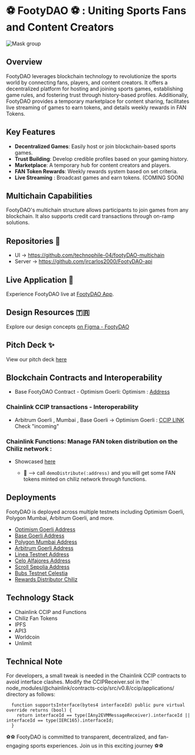 # ⚽ FootyDAO ⚽ : Uniting Sports Fans and Content Creators 

![Mask group](https://github.com/jrcarlos2000/FootyDAO-contracts/assets/75360886/44fa02f7-1eee-419e-a3e7-208b2ae7d2b0)

## Overview
FootyDAO leverages blockchain technology to revolutionize the sports world by connecting fans, players, and content creators. It offers a decentralized platform for hosting and joining sports games, establishing game rules, and fostering trust through history-based profiles. Additionally, FootyDAO provides a temporary marketplace for content sharing, facilitates live streaming of games to earn tokens, and details weekly rewards in FAN Tokens.

## Key Features
- **Decentralized Games**: Easily host or join blockchain-based sports games.
- **Trust Building**: Develop credible profiles based on your gaming history.
- **Marketplace**: A temporary hub for content creators and players.
- **FAN Token Rewards**: Weekly rewards system based on set criteria.
- **Live Streaming** : Broadcast games and earn tokens. (COMING SOON) 

## Multichain Capabilities
FootyDAO's multichain structure allows participants to join games from any blockchain. It also supports credit card transactions through on-ramp solutions.

## Repositories 🔐
- UI -> https://github.com/technophile-04/footyDAO-multichain
- Server -> https://github.com/jrcarlos2000/FootyDAO-api

## Live Application 👀
Experience FootyDAO live at [FootyDAO App](https://footy-dao.vercel.app/). 

## Design Resources 🇹🇷
Explore our design concepts [on Figma - FootyDAO](https://www.figma.com/file/CKBHdH4XdB1NaRWQEHiO54/FootyDAO?type=design&node-id=446-42&mode=design&t=l1m6Af4oEJJGtpDP-0)

## Pitch Deck ✨
View our pitch deck [here](https://pitch.com/v/FootyDAO-63ksq3)

## Blockchain Contracts and Interoperability

- Base FootyDAO Contract - Optimism Goerli: Optimism : [Address](https://goerli-optimism.etherscan.io/address/0xA63184B6e04EF4f9D516feaF6Df65dF602B07a13)
### Chainlink CCIP transactions - Interoperability 
- Arbitrum Goerli , Mumbai , Base Goerli  ->  Optimism Goerli : [CCIP LINK](https://ccip.chain.link/address/0xA63184B6e04EF4f9D516feaF6Df65dF602B07a13) Check "incoming"
### Chainlink Functions: Manage FAN token distribution on the Chiliz network : 
- Showcased [here](https://mumbai.polygonscan.com/address/0x7043dfb5db32ef820d0bb23e6f168c94e8be8fb2)
  
   - 📁 --> call `demoDistribute(:address)` and you will get some FAN tokens minted on chiliz network through functions.


## Deployments
FootyDAO is deployed across multiple testnets including Optimism Goerli, Polygon Mumbai, Arbitrum Goerli, and more.

- [Optimism Goerli Address](https://goerli-optimism.etherscan.io/address/0xA63184B6e04EF4f9D516feaF6Df65dF602B07a13)
- [Base Goerli Address](https://goerli.basescan.org/address/0x74E01d145AE90a431c7E90b6bDBFd61f007ea921)
- [Polygon Mumbai Address](https://mumbai.polygonscan.com/address/0xb5964669ae1E5617c62DE976c05CA3D1A63f9Ca4)
- [Arbitrum Goerli Address](https://goerli.arbiscan.io/address/0x659867Cc60b6aC93c112e55F384898017b2e4919)
- [Linea Testnet Address](https://explorer.goerli.linea.build/address/0x99370A50eFdB6Aab5CcaF741522FF0C07843DF49/contracts#address-tabs)
- [Celo Alfajores Address](https://explorer.celo.org/alfajores/address/0xf0a206dcaf5668fa5c824a01a2039d4cf07b771c)
- [Scroll Sepolia Address](https://sepolia.scrollscan.com/address/0x86695F03264E4676B896cdD590e013815f3493b2)
- [Bubs Testnet Celestia](https://bubs.calderaexplorer.xyz/address/0x16F219C94bf66127B769901c145bb091092fd3f5/contracts#address-tabs)
- [Rewards Distributor Chiliz](https://scan.chiliz.com/address/0x6eAe6Ed7923a0C4ba8B8db01B34cc60960458743)


## Technology Stack
- Chainlink CCIP and Functions
- Chiliz Fan Tokens
- IPFS
- API3
- Worldcoin
- Unlimit

## Technical Note

For developers, a small tweak is needed in the Chainlink CCIP contracts to avoid interface clashes. 
Modify the CCIPReceiver.sol in the ` node_modules/@chainlink/contracts-ccip/src/v0.8/ccip/applications/ directory as follows:

```solidity
  function supportsInterface(bytes4 interfaceId) public pure virtual override returns (bool) {
    return interfaceId == type(IAny2EVMMessageReceiver).interfaceId || interfaceId == type(IERC165).interfaceId;
  }
```

⚽⚽ FootyDAO is committed to transparent, decentralized, and fan-engaging sports experiences. Join us in this exciting journey ⚽⚽

